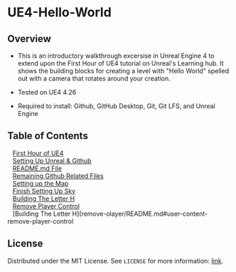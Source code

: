 # UE4-Hello-World

<!-- OVERVIEW -->
## Overview
* This is an introductory walkthrough excersise in Unreal Engine 4 to extend upon the First Hour of UE4 tutorial on Unreal's Learning hub.  It shows the building blocks for creating a level with "Hello World" spelled out with a camera that rotates around your creation. 

* Tested on UE4 4.26
* Required to install: Github, GitHub Desktop, Git, Git LFS, and Unreal Engine

<!-- TOC -->
## Table of Contents
<kbd></kbd> &nbsp;&nbsp; [First Hour of UE4](first-hour/README.md#user-content-first-hour-in-ue4) <br>
<kbd></kbd> &nbsp;&nbsp; [Setting Up Unreal & Github](setting-up/README.md#user-content-setting-up-unreal--github)<br>
<kbd></kbd> &nbsp;&nbsp; [README.md File](readme/README.md#user-content-readmemd-file)<br>
<kbd></kbd> &nbsp;&nbsp; [Remaining Github Related Files](ignore-license/README.md#user-content-remaining-github-related-files)<br>
<kbd></kbd> &nbsp;&nbsp; [Setting up the Map](setting-map/README.md#user-content-setting-up-the-map)<br>
<kbd></kbd> &nbsp;&nbsp; [Finish Setting Up Sky](setting-sky/README.md#user-content-finish-setting-up-sky)<br><kbd></kbd> &nbsp;&nbsp; [Building The Letter H](building-h/README.md#user-content-build-the-letter-h)<br>
<kbd></kbd> &nbsp;&nbsp; [Remove Player Control](setting-sky/README.md#user-content-finish-setting-up-sky)<br><kbd></kbd> &nbsp;&nbsp; [Building The Letter H](remove-olayer/README.md#user-content-remove-player-control<br>

<!-- LICENSE -->
## License

Distributed under the MIT License. See `LICENSE` for more information: [link](LICENSE).
